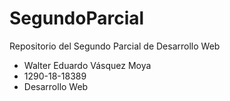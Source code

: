 # SegundoParcial
Repositorio del Segundo Parcial de Desarrollo Web
- Walter Eduardo Vásquez Moya
- 1290-18-18389
- Desarrollo Web
